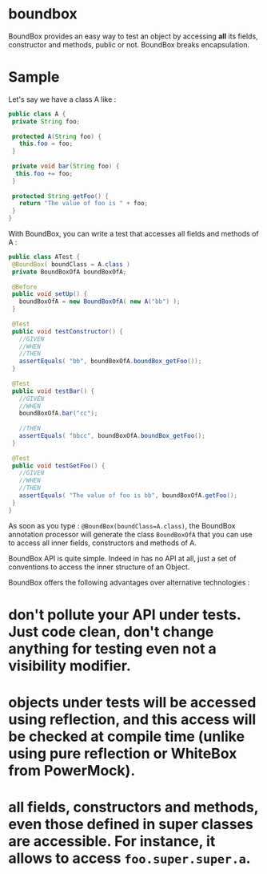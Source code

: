 boundbox
========

BoundBox provides an easy way to test an object by accessing **all** its fields, constructor and methods, public or not. 
BoundBox breaks encapsulation.

Sample
======

Let's say we have a class A like :

````java
public class A {
 private String foo;
 
 protected A(String foo) {
   this.foo = foo;
 }
 
 private void bar(String foo) {
  this.foo += foo; 
 }
 
 protected String getFoo() {
   return "The value of foo is " + foo;
 }
}
````

With BoundBox, you can write a test that accesses all fields and methods of A :

````java
public class ATest {
 @BoundBox( boundClass = A.class )
 private BoundBoxOfA boundBoxOfA;
 
 @Before
 public void setUp() {
   boundBoxOfA = new BoundBoxOfA( new A("bb") );
 }
 
 @Test
 public void testConstructor() {
   //GIVEN
   //WHEN
   //THEN
   assertEquals( "bb", boundBoxOfA.boundBox_getFoo());
 }
 
 @Test
 public void testBar() {
   //GIVEN
   //WHEN
   boundBoxOfA.bar("cc");
   
   //THEN
   assertEquals( "bbcc", boundBoxOfA.boundBox_getFoo();
 }
 
 @Test
 public void testGetFoo() {
   //GIVEN
   //WHEN
   //THEN
   assertEquals( "The value of foo is bb", boundBoxOfA.getFoo();
 }
}
````

As soon as you type : `@BoundBox(boundClass=A.class)`, the BoundBox annotation processor will generate the class `BoundBoxOfA` that you can use to access all inner fields, constructors and methods of A.

BoundBox API is quite simple. Indeed in has no API at all, just a set of conventions to access the inner structure of an Object.

BoundBox offers the following advantages over alternative technologies : 
# don't pollute your API under tests. Just code clean, don't change anything for testing even not a visibility modifier.
# objects under tests will be accessed using reflection, and this access will be checked at compile time (unlike using pure reflection or WhiteBox from PowerMock).
# all fields, constructors and methods, even those defined in super classes are accessible. For instance, it allows to access `foo.super.super.a`.

